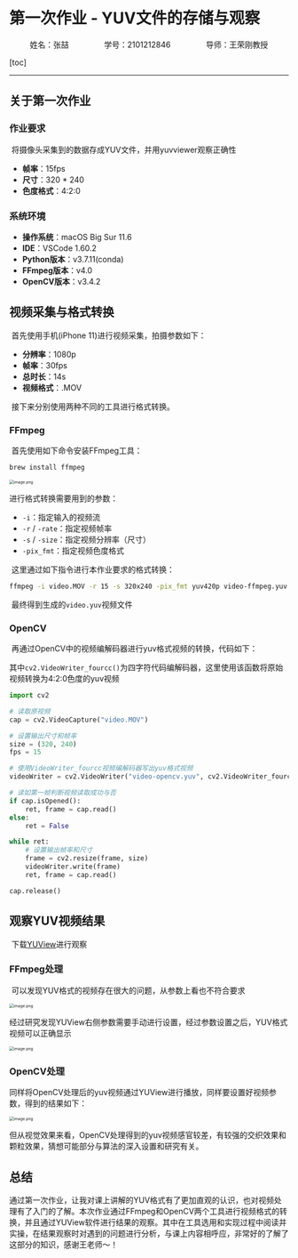 # 第一次作业 - YUV文件的存储与观察

<center>姓名：张喆		&emsp;&emsp;&emsp;&emsp;		学号：2101212846		&emsp;&emsp;&emsp;&emsp;		导师：王荣刚教授</center>

[toc]

-----

## 关于第一次作业

### 作业要求

​	将摄像头采集到的数据存成YUV文件，并用yuvviewer观察正确性

- **帧率**：15fps
- **尺寸**：320 * 240
- **色度格式**：4:2:0

### 系统环境

- **操作系统**：macOS Big Sur 11.6
- **IDE**：VSCode 1.60.2
- **Python版本**：v3.7.11(conda)
- **FFmpeg版本**：v4.0
- **OpenCV版本**：v3.4.2

## 视频采集与格式转换

​	首先使用手机(iPhone 11)进行视频采集，拍摄参数如下：

- **分辨率**：1080p
- **帧率**：30fps
- **总时长**：14s
- **视频格式**：.MOV

​	接下来分别使用两种不同的工具进行格式转换。



### FFmpeg

​	首先使用如下命令安装FFmpeg工具：

```bash
brew install ffmpeg
```

<img src="https://upload-images.jianshu.io/upload_images/12014150-5b4156fb4d4a4516.png?imageMogr2/auto-orient/strip%7CimageView2/2/w/1240" alt="image.png" style="zoom:50%;" />

进行格式转换需要用到的参数：

- `-i`：指定输入的视频流
- `-r` / `-rate`：指定视频帧率
- `-s` / `-size`：指定视频分辨率（尺寸）
- `-pix_fmt`：指定视频色度格式

​	这里通过如下指令进行本作业要求的格式转换：

```bash
ffmpeg -i video.MOV -r 15 -s 320x240 -pix_fmt yuv420p video-ffmpeg.yuv
```

​	最终得到生成的`video.yuv`视频文件

### OpenCV

​	再通过OpenCV中的视频编解码器进行yuv格式视频的转换，代码如下：

​	其中`cv2.VideoWriter_fourcc()`为四字符代码编解码器，这里使用该函数将原始视频转换为4:2:0色度的yuv视频

```python
import cv2

# 读取原视频
cap = cv2.VideoCapture("video.MOV")

# 设置输出尺寸和帧率
size = (320, 240)
fps = 15

# 使用VideoWriter_fourcc视频编解码器写出yuv格式视频
videoWriter = cv2.VideoWriter("video-opencv.yuv", cv2.VideoWriter_fourcc('I', '4', '2', '0'), fps, size)

# 读如第一帧判断视频读取成功与否
if cap.isOpened():
    ret, frame = cap.read()
else:
    ret = False

while ret:
    # 设置输出帧率和尺寸
    frame = cv2.resize(frame, size)
    videoWriter.write(frame)
    ret, frame = cap.read()

cap.release()
```

## 观察YUV视频结果

​	下载[YUView](https://github.com/IENT/YUView)进行观察

### FFmpeg处理

​	可以发现YUV格式的视频存在很大的问题，从参数上看也不符合要求

<img src="https://upload-images.jianshu.io/upload_images/12014150-cb1f7a7580b42912.png?imageMogr2/auto-orient/strip%7CimageView2/2/w/1240" alt="image.png" style="zoom:50%;" />

​	经过研究发现YUView右侧参数需要手动进行设置，经过参数设置之后，YUV格式视频可以正确显示

<img src="https://upload-images.jianshu.io/upload_images/12014150-138f64a377f03e48.png?imageMogr2/auto-orient/strip%7CimageView2/2/w/1240" alt="image.png" style="zoom:50%;" />

### OpenCV处理

​	同样将OpenCV处理后的yuv视频通过YUView进行播放，同样要设置好视频参数，得到的结果如下：

<img src="https://upload-images.jianshu.io/upload_images/12014150-48583ed7d2e9e6e7.png?imageMogr2/auto-orient/strip%7CimageView2/2/w/1240" alt="image.png" style="zoom:50%;" />

​	但从视觉效果来看，OpenCV处理得到的yuv视频感官较差，有较强的交织效果和颗粒效果，猜想可能部分与算法的深入设置和研究有关。

## 总结

​	通过第一次作业，让我对课上讲解的YUV格式有了更加直观的认识，也对视频处理有了入门的了解。本次作业通过FFmpeg和OpenCV两个工具进行视频格式的转换，并且通过YUView软件进行结果的观察。其中在工具选用和实现过程中阅读并实操，在结果观察时对遇到的问题进行分析，与课上内容相呼应，非常好的了解了这部分的知识，感谢王老师～！
